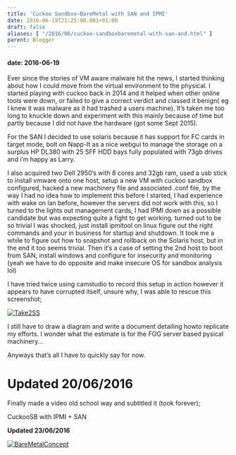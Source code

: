 ```yaml
---
title: 'Cuckoo Sandbox–BareMetal with SAN and IPMI'
date: 2016-06-19T21:25:00.001+01:00
draft: false
aliases: [ "/2016/06/cuckoo-sandboxbaremetal-with-san-and.html" ]
parent: Blogger
---
```

#### date: 2016-06-19

Ever since the stories of VM aware malware hit the news, I started thinking about how I could move from the virtual environment to the physical. I started playing with cuckoo back in 2014 and it helped when other online tools were down, or failed to give a correct verdict and classed it benign( eg I knew it was malware as it had trashed a users machine). It’s taken me too long to knuckle down and experiment with this mainly because of time but partly because I did not have the hardware (got some Sept 2015).

For the SAN I decided to use solaris because it has support for FC cards in target mode, bolt on Napp-It as a nice webgui to manage the storage on a surplus HP DL380 with 25 SFF HDD bays fully populated with 73gb drives and i’m happy as Larry.

I also acquired two Dell 2950’s with 8 cores and 32gb ram, used a usb stick to install vmware onto one host, setup a new VM with cuckoo sandbox configured, hacked a new machinery file and associated .conf file, by the way I had no idea how to implement this before I started, I had experience with wake on lan before, however the servers did not work with this, so I turned to the lights out management cards, I had IPMI down as a possible candidate but was expecting quite a fight to get working. turned out to be so trivial I was shocked, just install ipmitool on linux figure out the right commands and your in business for startup and shutdown. It took me a while to figure out how to snapshot and rollback on the Solaris host, but in the end it too seems trivial. Then it’s a case of setting the 2nd host to boot from SAN, install windows and configure for insecurity and monitoring (yeah we have to do opposite and make insecure OS for sandbox analysis lol)

I have tried twice using camstudio to record this setup in action however it appears to have corrupted itself, unsure why, I was able to rescue this screenshot;

[![Take2SS](https://lh3.googleusercontent.com/-MhuqutGXYZc/V2b_wvUYAQI/AAAAAAAAACs/Pa77_geSUtY/Take2SS_thumb%25255B1%25255D.jpg?imgmax=800 "Take2SS")](https://lh3.googleusercontent.com/-Ack3X6oluOo/V2b_wFCsXOI/AAAAAAAAACk/rIuyN9Ly4Ww/s1600-h/Take2SS%25255B3%25255D.jpg)

I still have to draw a diagram and write a document detailing howto replicate my efforts. I wonder what the estimate is for the FOG server based pysical machinery…

Anyways that’s all I have to quickly say for now.

Updated 20/06/2016
==================

Finally made a video old school way and subtitled it (took forever);

CuckooSB with IPMI + SAN

**Updated 23/06/2016**

[![BareMetalConcept](https://lh3.googleusercontent.com/-qgcSt8Cbqvs/V2xLzrw7xxI/AAAAAAAAADE/SD6tONr8tFQ/BareMetalConcept_thumb%25255B2%25255D.jpg?imgmax=800 "BareMetalConcept")](https://lh3.googleusercontent.com/-JoWnhpsqNFw/V2xLy05HjfI/AAAAAAAAAC8/-EbhcN_-2D0/s1600-h/BareMetalConcept%25255B4%25255D.jpg)